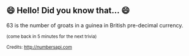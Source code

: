 ## :smile: Hello! Did you know that... :smile:
63 is the number of groats in a guinea in British pre-decimal currency.

<sup>(come back in 5 minutes for the next trivia)</sup>


<sup>Credits: http://numbersapi.com</sup>
